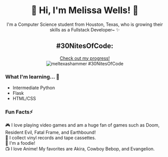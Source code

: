 <html>
  <body>
    <h1 align="center">👋 Hi, I'm Melissa Wells! 🤠</h1>
    <p align="center">I'm a Computer Science student from Houston, Texas, who is growing their skills as a Fullstack Developer~ ✨</p> 
    <h2 align ="center">#30NitesOfCode:</h2>

<p align ="center">
  <a href="https://www.codedex.io/@meltexashammer/30-nites-of-code">Check out my progress!</a>
  <br>
  <img src="https://www.codedex.io/api/petStatus?user=meltexashammer" alt="meltexashammer #30NitesOfCode">
</p>
<h3>What I'm learning... 🌱</h3>
<ul>
  <li>Intermediate Python</li>
  <li>Flask</li>
  <li>HTML/CSS</li>
</ul>
<h3>Fun Facts⚡</h3>
<p>
  🎮 I love playing video games and am a huge fan of games such as Doom, Resident Evil, Fatal Frame, and Earthbound!<br>
  🎵 I collect vinyl records and tape cassettes.<br>
  🍜 I'm a foodie!<br>
  📺 I love Anime! My favorites are Akira, Cowboy Bebop, and Evangelion.
                                                                                   
  </body>
</html>



<!---
Mel-Wells/Mel-Wells is a ✨ special ✨ repository because its `README.md` (this file) appears on your GitHub profile.
You can click the Preview link to take a look at your changes.
--->
